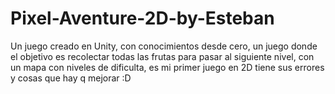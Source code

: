 # Pixel-Aventure-2D-by-Esteban
Un juego creado en Unity, con conocimientos desde cero, un juego donde el objetivo es recolectar todas las frutas para pasar al siguiente nivel, con un mapa con niveles de dificulta, es mi primer juego en 2D tiene sus errores y cosas que hay q mejorar :D
